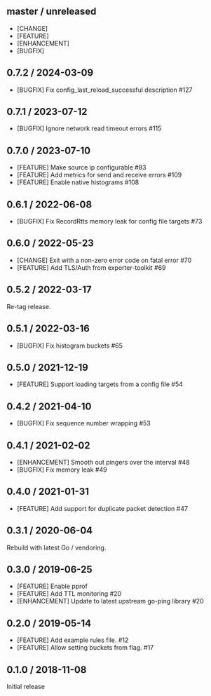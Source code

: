 ## master / unreleased

* [CHANGE]
* [FEATURE]
* [ENHANCEMENT]
* [BUGFIX]

## 0.7.2 / 2024-03-09

* [BUGFIX] Fix config_last_reload_successful description #127

## 0.7.1 / 2023-07-12

* [BUGFIX] Ignore network read timeout errors #115

## 0.7.0 / 2023-07-10

* [FEATURE] Make source ip configurable #83
* [FEATURE] Add metrics for send and receive errors #109
* [FEATURE] Enable native histograms  #108

## 0.6.1 / 2022-06-08

* [BUGFIX] Fix RecordRtts memory leak for config file targets #73

## 0.6.0 / 2022-05-23

* [CHANGE] Exit with a non-zero error code on fatal error #70
* [FEATURE] Add TLS/Auth from exporter-toolkit #69

## 0.5.2 / 2022-03-17

Re-tag release.

## 0.5.1 / 2022-03-16

* [BUGFIX] Fix histogram buckets #65

## 0.5.0 / 2021-12-19

* [FEATURE] Support loading targets from a config file #54

## 0.4.2 / 2021-04-10

* [BUGFIX] Fix sequence number wrapping #53

## 0.4.1 / 2021-02-02

* [ENHANCEMENT] Smooth out pingers over the interval #48
* [BUGFIX] Fix memory leak #49

## 0.4.0 / 2021-01-31

* [FEATURE] Add support for duplicate packet detection #47

## 0.3.1 / 2020-06-04

Rebuild with latest Go / vendoring.

## 0.3.0 / 2019-06-25

* [FEATURE] Enable pprof
* [FEATURE] Add TTL monitoring #20
* [ENHANCEMENT] Update to latest upstream go-ping library #20

## 0.2.0 / 2019-05-14

* [FEATURE] Add example rules file. #12
* [FEATURE] Allow setting buckets from flag. #17

## 0.1.0 / 2018-11-08

Initial release
